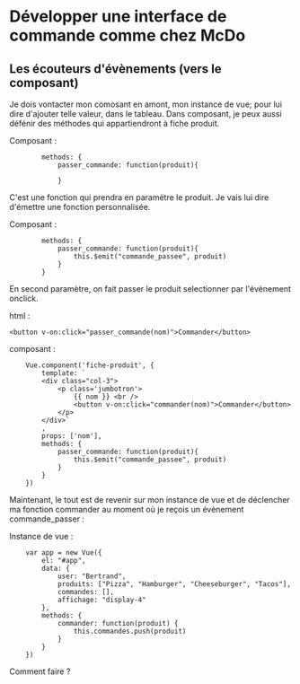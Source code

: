 # Développer une interface de commande comme chez McDo

## Les écouteurs d'évènements (vers le composant)

Je dois vontacter mon comosant en amont, mon instance de vue; pour lui dire d'ajouter telle valeur, dans le tableau. Dans composant, je peux aussi défénir des méthodes qui appartiendront à fiche produit.

Composant :

            methods: {
                passer_commande: function(produit){
                    
                }

C'est une fonction qui prendra en paramètre le produit. Je vais lui dire d'émettre une fonction personnalisée.

Composant :

            methods: {
                passer_commande: function(produit){
                    this.$emit("commande_passee", produit)
                }
            }

En second paramètre, on fait passer le produit selectionner par l'évènement onclick.

html :

    <button v-on:click="passer_commande(nom)">Commander</button>

composant :

        Vue.component('fiche-produit', {
            template: `
            <div class="col-3">
                <p class='jumbotron'>
                    {{ nom }} <br />
                    <button v-on:click="commander(nom)">Commander</button>
                </p>
            </div>`
            ,
            props: ['nom'],
            methods: {
                passer_commande: function(produit){
                    this.$emit("commande_passee", produit)
                }
            }
        })

Maintenant, le tout est de revenir sur mon instance de vue et de déclencher ma fonction commander au moment où je reçois un évènement commande_passer :

Instance de vue :

        var app = new Vue({
            el: "#app",
            data: {
                user: "Bertrand",
                produits: ["Pizza", "Hamburger", "Cheeseburger", "Tacos"],
                commandes: [],
                affichage: "display-4"
            },
            methods: {
                commander: function(produit) {
                    this.commandes.push(produit)
                }
            }
        })

Comment faire ?